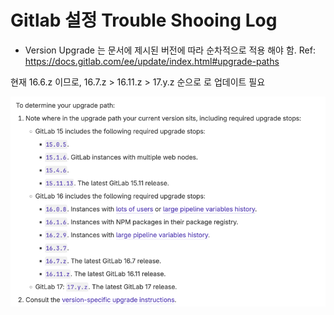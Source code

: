 # Gitlab 설정 Trouble Shooing Log

- Version Upgrade 는 문서에 제시된 버전에 따라 순차적으로 적용 해야 함.
  Ref: https://docs.gitlab.com/ee/update/index.html#upgrade-paths

현재 16.6.z 이므로,
16.7.z > 16.11.z > 17.y.z 순으로 로 업데이트 필요

![img_4.png](img_4.png)